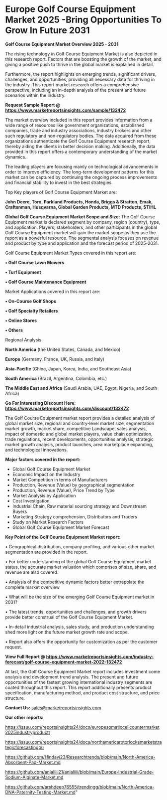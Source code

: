  # Europe Golf Course Equipment Market 2025 -Bring Opportunities To Grow In Future 2031

<Strong> Golf Course Equipment Market Overview 2025 - 2031</strong>

The rising technology in Golf Course Equipment Market is also depicted in this research report. Factors that are boosting the growth of the market, and giving a positive push to thrive in the global market is explained in detail.

Furthermore, the report highlights on emerging trends, significant drivers, challenges, and opportunities, providing all necessary data for thriving in the industry. This report market research offers a comprehensive perspective, including an in-depth analysis of the present and future scenarios within the industry.

<strong>Request Sample Report @ <a href=https://www.marketreportsinsights.com/sample/132472>https://www.marketreportsinsights.com/sample/132472</a></strong>

The market overview included in this report provides information from a wide range of resources like government organizations, established companies, trade and industry associations, industry brokers and other such regulatory and non-regulatory bodies. The data acquired from these organizations authenticate the Golf Course Equipment research report, thereby aiding the clients in better decision making. Additionally, the data provided in this report offers a contemporary understanding of the market dynamics.

The leading players are focusing mainly on technological advancements in order to improve efficiency. The long-term development patterns for this market can be captured by continuing the ongoing process improvements and financial stability to invest in the best strategies.

Top Key players of Golf Course Equipment Market are:

<strong>John Deere, Toro, Parkland Products, Honda, Briggs & Stratton, Emak, Craftsnman, Husqvarna, Global Garden Products, MTD Products, STIHL</strong>

<strong><b>Global Golf Course Equipment Market Scope and Size:</b></strong>
The Golf Course Equipment market is declared segment by company, region (country), type, and application. Players, stakeholders, and other participants in the global Golf Course Equipment market will gain the market scope as they use the report as a powerful resource. The segmental analysis focuses on revenue and product by type and application and the forecast period of 2025-2031.

Golf Course Equipment Market Types covered in this report are:

<strong>• Golf Course Lawn Mowers

• Turf Equipment

• Golf Course Maintenance Equipment</strong>

Market Applications covered in this report are:

<strong>• On-Course Golf Shops

• Golf Specialty Retailers

• Online Stores

• Others</strong> 

Regional Analysis

<strong>North America</strong> (the United States, Canada, and Mexico)

<strong>Europe</strong> (Germany, France, UK, Russia, and Italy)

<strong>Asia-Pacific</strong> (China, Japan, Korea, India, and Southeast Asia)

<strong>South America</strong> (Brazil, Argentina, Colombia, etc.)

<strong>The Middle East and Africa</strong> (Saudi Arabia, UAE, Egypt, Nigeria, and South Africa)

<strong>Go For Interesting Discount Here: <a href=https://www.marketreportsinsights.com/discount/132472>https://www.marketreportsinsights.com/discount/132472</a></strong>

The Golf Course Equipment market report provides a detailed analysis of global market size, regional and country-level market size, segmentation market growth, market share, competitive Landscape, sales analysis, impact of domestic and global market players, value chain optimization, trade regulations, recent developments, opportunities analysis, strategic market growth analysis, product launches, area marketplace expanding, and technological innovations.

<strong><b>Major factors covered in the report:</b></strong>
<ul>
  <li>Global Golf Course Equipment Market </li>
  <li>Economic Impact on the Industry</li>
  <li>Market Competition in terms of Manufacturers</li>
  <li>Production, Revenue (Value) by geographical segmentation</li>
  <li>Production, Revenue (Value), Price Trend by Type</li>
  <li>Market Analysis by Application</li>
  <li>Cost Investigation</li>
  <li>Industrial Chain, Raw material sourcing strategy and Downstream Buyers</li>
  <li>Marketing Strategy comprehension, Distributors and Traders</li>
  <li>Study on Market Research Factors</li>
  <li>Global Golf Course Equipment Market Forecast</li>
</ul>

<strong><b>Key Point of the Golf Course Equipment Market report:</b></strong>

• Geographical distribution, company profiling, and various other market segmentation are provided in the report.

• For better understanding of the global Golf Course Equipment market status, the accurate market valuation which comprises of size, share, and revenue are also covered.

• Analysis of the competitive dynamic factors better extrapolate the complete market overview

• What will be the size of the emerging Golf Course Equipment market in 2031?

• The latest trends, opportunities and challenges, and growth drivers provide better construal of the Golf Course Equipment Market.

• In-detail industrial analysis, sales study, and production understanding shed more light on the future market growth rate and scope.

• Report also offers the opportunity for customization as per the customer request.

<strong><b>View Full Report @ <a href=https://www.marketreportsinsights.com/industry-forecast/golf-course-equipment-market-2022-132472>https://www.marketreportsinsights.com/industry-forecast/golf-course-equipment-market-2022-132472</a></b></strong>


At last, the Golf Course Equipment Market report includes investment come analysis and development trend analysis. The present and future opportunities of the fastest growing international industry segments are coated throughout this report. This report additionally presents product specification, manufacturing method, and product cost structure, and price structure.

<strong>Contact Us:</strong>
sales@marketreportsinsights.com

<strong>Our other reports:</strong>

<a href=https://issuu.com/reportsinsights24/docs/europesomaticcellcountermarket2025industryproductt>https://issuu.com/reportsinsights24/docs/europesomaticcellcountermarket2025industryproductt</a>

<a href=https://issuu.com/reportsinsights24/docs/northamericarotorlocksmarketstrategicforecastingou>https://issuu.com/reportsinsights24/docs/northamericarotorlocksmarketstrategicforecastingou</a>

<a href=https://github.com/Hindavi23/Researchtrends/blob/main/North-America-Absorbent-Pad-Market.md>https://github.com/Hindavi23/Researchtrends/blob/main/North-America-Absorbent-Pad-Market.md</a>

<a href=https://github.com/anjaliiii21/anjaliiii/blob/main/Europe-Industrial-Grade-Sodium-Alginate-Market.md>https://github.com/anjaliiii21/anjaliiii/blob/main/Europe-Industrial-Grade-Sodium-Alginate-Market.md</a>

<a href=https://github.com/arshdeep76555/trendingg/blob/main/North-America-DNA-Paternity-Testing-Market.md>https://github.com/arshdeep76555/trendingg/blob/main/North-America-DNA-Paternity-Testing-Market.md</a>"
